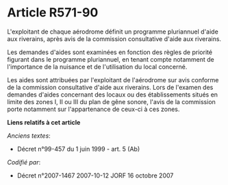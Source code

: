 # Article R571-90

L'exploitant de chaque aérodrome définit un programme pluriannuel d'aide aux riverains, après avis de la commission
consultative d'aide aux riverains.

Les demandes d'aides sont examinées en fonction des règles de priorité figurant dans le programme pluriannuel, en tenant
compte notamment de l'importance de la nuisance et de l'utilisation du local concerné.

Les aides sont attribuées par l'exploitant de l'aérodrome sur avis conforme de la commission consultative d'aide aux
riverains. Lors de l'examen des demandes d'aides concernant des locaux ou des établissements situés en limite des zones I, II
ou III du plan de gêne sonore, l'avis de la commission porte notamment sur l'appartenance de ceux-ci à ces zones.

**Liens relatifs à cet article**

_Anciens textes_:

  - Décret n°99-457 du 1 juin 1999 - art. 5 (Ab)

_Codifié par_:

  - Décret n°2007-1467 2007-10-12 JORF 16 octobre 2007
